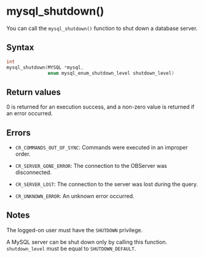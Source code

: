 mysql_shutdown() 
=====================================

You can call the `mysql_shutdown()` function to shut down a database server. 

Syntax 
---------------------------

```c
int
mysql_shutdown(MYSQL *mysql,
               enum mysql_enum_shutdown_level shutdown_level)
```



Return values 
----------------------------------

0 is returned for an execution success, and a non-zero value is returned if an error occurred.

Errors 
---------------------------

* `CR_COMMANDS_OUT_OF_SYNC`: Commands were executed in an improper order.

  

* `CR_SERVER_GONE_ERROR`: The connection to the OBServer was disconnected.

  

* `CR_SERVER_LOST`: The connection to the server was lost during the query.

  

* `CR_UNKNOWN_ERROR`: An unknown error occurred.

  




Notes 
--------------------------

The logged-on user must have the `SHUTDOWN` privilege. 

A MySQL server can be shut down only by calling this function. `shutdown_level` must be equal to `SHUTDOWN_DEFAULT`.
